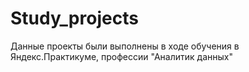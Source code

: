 # Study_projects
Данные проекты были выполнены в ходе обучения в Яндекс.Практикуме, профессии "Аналитик данных" 
